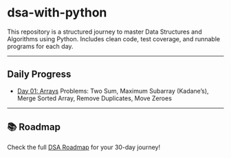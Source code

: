 # dsa-with-python
This repository is a structured journey to master Data Structures and Algorithms using Python.
 Includes clean code, test coverage, and runnable programs for each day.

---

## Daily Progress

- [Day 01: Arrays](Day-01/README.md)
  Problems: Two Sum, Maximum Subarray (Kadane’s), Merge Sorted Array, Remove Duplicates, Move Zeroes

---

## 📚 Roadmap

Check the full [DSA Roadmap](ROADMAP.md) for your 30-day journey!

